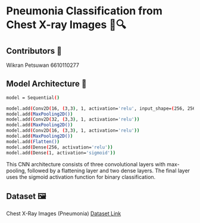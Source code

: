 # Pneumonia Classification from Chest X-ray Images 🩻🔍
## Contributors 👤
Wikran Petsuwan 6610110277
## Model Architecture 🧠
```bash
model = Sequential()

model.add(Conv2D(16, (3,3), 1, activation='relu', input_shape=(256, 256, 3)))
model.add(MaxPooling2D())
model.add(Conv2D(32, (3,3), 1, activation='relu'))
model.add(MaxPooling2D())
model.add(Conv2D(16, (3,3), 1, activation='relu'))
model.add(MaxPooling2D())
model.add(Flatten())
model.add(Dense(256, activation='relu'))
model.add(Dense(1, activation='sigmoid'))
```
This CNN architecture consists of three convolutional layers with max-pooling, followed by a flattening layer and two dense layers. The final layer uses the sigmoid activation function for binary classification.
## Dataset 🖼️
Chest X-Ray Images (Pneumonia)
[Dataset Link](https://www.kaggle.com/datasets/paultimothymooney/chest-xray-pneumonia/)
